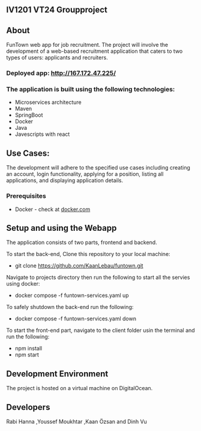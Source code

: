 ## IV1201 VT24 Groupproject 
## About
FunTown web app for job recruitment. The project will involve the development of a web-based recruitment application that caters to two types of users: applicants and recruiters. 
### Deployed app: http://167.172.47.225/


### The application is built using the following technologies:
* Microservices architecture
* Maven
* SpringBoot
* Docker
* Java
* Javescripts with react

## Use Cases:
The development will adhere to the specified use cases including creating an account, login functionality, applying for a position, listing all applications, and displaying application details.

### Prerequisites
* Docker - check at [docker.com](https://www.docker.com/)

## Setup and using the Webapp
The application consists of two parts, frontend and backend.

To start the back-end, 
Clone this repository to your local machine:
  
* git clone https://github.com/KaanLebau/funtown.git

Navigate to projects directory then run the following to start all the servies using docker:
  
* docker compose -f funtown-services.yaml up

To safely shutdown the back-end run the following:
  
* docker compose -f funtown-services.yaml down

To start the front-end part, navigate to the client folder usin the terminal and run the following:
* npm install
* npm start

## Development Environment
The project is hosted on a virtual machine on DigitalOcean.

## Developers
Rabi Hanna
,Youssef Moukhtar
,Kaan Özsan
and Dinh Vu

